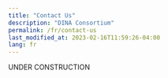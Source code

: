 ```yaml
---
title: "Contact Us"
description: "DINA Consortium"
permalink: /fr/contact-us
last_modified_at: 2023-02-16T11:59:26-04:00
lang: fr
---
```


UNDER CONSTRUCTION
